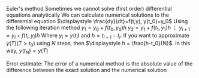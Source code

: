 Euler's method
	Sometimes we cannot solve (first order) differential equations analytically
	We can calculate numerical solutions to the differential equation
		$\displaystyle \frac{dy}{dt}=f(t,y), y(t_0)=y_0$
	Using the following iteration method
		$y_1 = y_0 + f(t_0,y_0)h$
		$y_2 = y_1 + f(t_1,y_1)h$
		$\vdots$
		$y_{i+1}=y_i + f(t_i,y_i)h$
		Where $y_i = y(t_i)$ and $h = t_{i+1} - t_i$. If you want to approximate $y(T)(T > t_0)$ using $N$ steps, then
			$\displaystyle h = \frac{h-t_0}{N}$.
			In this way, $y(t_N) = y(T)$

Error estimate:
	The error of a numerical method is the absolute value of the difference between the exact solution and the numerical solution